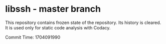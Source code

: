 # libssh - master branch

This repository contains frozen state of the repository.
Its history is cleared. It is used only for static code
analysis with Codacy.

Commit Time: 1704091990